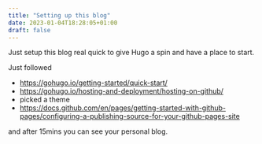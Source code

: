 ```yaml
---
title: "Setting up this blog"
date: 2023-01-04T18:28:05+01:00
draft: false
---
```


Just setup this blog real quick to give Hugo a spin and have a place to start.

Just followed

* https://gohugo.io/getting-started/quick-start/
* https://gohugo.io/hosting-and-deployment/hosting-on-github/
* picked a theme
* https://docs.github.com/en/pages/getting-started-with-github-pages/configuring-a-publishing-source-for-your-github-pages-site

and after 15mins you can see your personal blog.